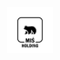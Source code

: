 <br />
<div align="center">
  <a href="https://misholding.pl">
    <img src="google-icon.png" alt="Logo" width="80" height="80">
  </a>
</div>
